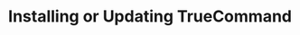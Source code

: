 ---
title: "Installing or Updating TrueCommand"
linktitle: "Install or Update"
description: "Articles describing how to obtain and deploy TrueCommand in various environments."
weight: 20
---